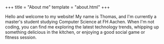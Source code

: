 +++
title = "About me"
template = "about.html"
+++

Hello and welcome to my website!
My name is Thomas, and I'm currently a master's student studying Computer Science at FH Aachen.
When I'm not coding, you can find me exploring the latest technology trends, whipping up something delicious
in the kitchen, or enjoying a good social game or fitness session.
